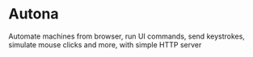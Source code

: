 # Autona
Automate machines from browser, run UI commands, send keystrokes, simulate mouse clicks and more, with simple HTTP server
